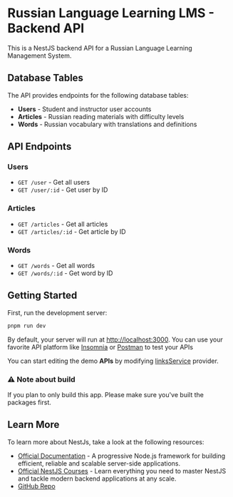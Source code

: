 # Russian Language Learning LMS - Backend API

This is a NestJS backend API for a Russian Language Learning Management System.

## Database Tables

The API provides endpoints for the following database tables:
- **Users** - Student and instructor user accounts
- **Articles** - Russian reading materials with difficulty levels
- **Words** - Russian vocabulary with translations and definitions

## API Endpoints

### Users
- `GET /user` - Get all users
- `GET /user/:id` - Get user by ID

### Articles  
- `GET /articles` - Get all articles
- `GET /articles/:id` - Get article by ID

### Words
- `GET /words` - Get all words
- `GET /words/:id` - Get word by ID

## Getting Started

First, run the development server:

```bash
pnpm run dev
```

By default, your server will run at [http://localhost:3000](http://localhost:3000). You can use your favorite API platform like [Insomnia](https://insomnia.rest/) or [Postman](https://www.postman.com/) to test your APIs

You can start editing the demo **APIs** by modifying [linksService](./src/links/links.service.ts) provider.

### ⚠️ Note about build

If you plan to only build this app. Please make sure you've built the packages first.

## Learn More

To learn more about NestJs, take a look at the following resources:

- [Official Documentation](https://docs.nestjs.com) - A progressive Node.js framework for building efficient, reliable and scalable server-side applications.
- [Official NestJS Courses](https://courses.nestjs.com) - Learn everything you need to master NestJS and tackle modern backend applications at any scale.
- [GitHub Repo](https://github.com/nestjs/nest)
